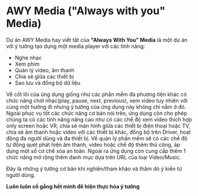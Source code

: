 # AWY Media ("Always with you" Media)
Dự án AWY Media hay viết tắt của <b>"Always With You" Media</b> là một dự án với ý tưởng tạo dựng một media player với các tính năng:
- Nghe nhạc
- Xem phim
- Quản lý video, âm thanh
- Chia sẻ giữa các thiết bị
- Sao lưu và đồng bộ dữ liệu
<p>Về cốt lõi của ứng dụng giống như các phần mềm đa phương tiện khác có chức năng chơi nhạc(play, pause, next, previous), xem video tuy nhiên với cùng một hướng đi nhưng ý tưởng của ứng dụng này không chỉ nằm ở đó. Ngoài phục vụ tốt các chức năng cơ bản nói trên, ứng dụng còn cho phép chúng ta có các tính năng nâng cao như có các chế độ xem video thích hợp only screen hoặc VR, chia sẻ màn hình giữa các thiết bị điện thoại hoặc TV, chia sẻ âm thanh hoặc video với các thiết bị khác, đồng bộ trên Driver, hoạt động đa người dùng và đa thiết bị. Về quản lý phần mềm sẽ có các chế độ tự động quét phát hiện âm thanh, video hoặc chế độ thêm thủ công, áp dụng một số cơ chế xóa an toàn. Ngoài ra ứng dụng còn cung cấp thêm 1 chức năng mở rộng thêm danh mục dựa trên URL của loại Video/Music.</p>
<p>Đây là những ý tưởng cơ bản khi nghiên/tham khảo và thăm dò ý kiến từ người dùng.</p>
<b>Luôn luôn cố gắng hết mình để hiện thực hóa ý tưởng</b>
